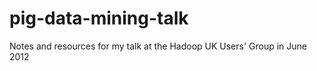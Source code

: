 pig-data-mining-talk
====================

Notes and resources for my talk at the Hadoop UK Users' Group in June 2012